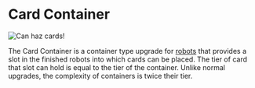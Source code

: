 # Card Container

![Can haz cards!](oredict:oc:cardContainer)

The Card Container is a container type upgrade for [robots](robot.md) that provides a slot in the finished robots into which cards can be placed. The tier of card that slot can hold is equal to the tier of the container. Unlike normal upgrades, the complexity of containers is twice their tier.
